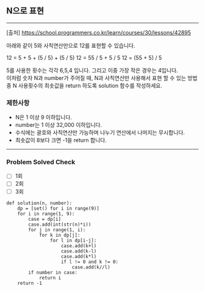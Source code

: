 ## N으로 표현

---

[출처] https://school.programmers.co.kr/learn/courses/30/lessons/42895

아래와 같이 5와 사칙연산만으로 12를 표현할 수 있습니다.

12 = 5 + 5 + (5 / 5) + (5 / 5)
12 = 55 / 5 + 5 / 5
12 = (55 + 5) / 5

5를 사용한 횟수는 각각 6,5,4 입니다. 그리고 이중 가장 작은 경우는 4입니다.  
이처럼 숫자 N과 number가 주어질 때, N과 사칙연산만 사용해서 표현 할 수 있는 방법 중 
N 사용횟수의 최솟값을 return 하도록 solution 함수를 작성하세요.

### 제한사항

- N은 1 이상 9 이하입니다.
- number는 1 이상 32,000 이하입니다.
- 수식에는 괄호와 사칙연산만 가능하며 나누기 연산에서 나머지는 무시합니다.
- 최솟값이 8보다 크면 -1을 return 합니다.

---
### Problem Solved Check
- [ ] 1회 
- [ ] 2회
- [ ] 3회
~~~
def solution(n, number):
    dp = [set() for i in range(9)]
    for i in range(1, 9):
        case = dp[i]
        case.add(int(str(n)*i))
        for j in range(1, i):
            for k in dp[j]:
                for l in dp[i-j]:
                    case.add(k+l)
                    case.add(k-l)
                    case.add(k*l)
                    if l != 0 and k != 0:
                        case.add(k//l)
        if number in case:
            return i
    return -1
    
~~~
